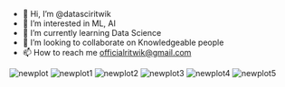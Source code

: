 - 👋 Hi, I’m @datasciritwik
- 👀 I’m interested in ML, AI
- 🌱 I’m currently learning Data Science
- 💞️ I’m looking to collaborate on Knowledgeable people
- 📫 How to reach me officialritwik@gmail.com

<!---
datasciritwik/datasciritwik is a ✨ special ✨ repository because its `README.md` (this file) appears on your GitHub profile.
You can click the Preview link to take a look at your changes.
--->
![newplot](https://user-images.githubusercontent.com/97968834/163406874-aef79bf3-d105-45b3-8dfa-74e30c526c20.png)
![newplot1](https://user-images.githubusercontent.com/97968834/163406939-5cb3d077-8026-4f9f-94c7-9fe33135eeb1.png)
![newplot2](https://user-images.githubusercontent.com/97968834/163406972-e88afb85-0b60-4602-9968-bd096716450f.png)
![newplot3](https://user-images.githubusercontent.com/97968834/163406981-378ae9fa-097b-4a81-ac8c-f94a1d08190c.png)
![newplot4](https://user-images.githubusercontent.com/97968834/163406994-7ee873a7-90c8-44e1-9a99-32ba4e4b91d3.png)
![newplot5](https://user-images.githubusercontent.com/97968834/163407029-9f89883d-306e-41bc-88d5-e4e71edd69ec.png)
